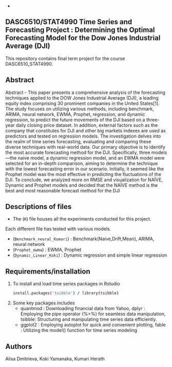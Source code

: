 -

## DASC6510/STAT4990 Time Series and Forecasting Project : Determining the Optimal Forecasting Model for the Dow Jones Industrial Average (DJI) 
This repository contains final term project for the course DASC6510_STAT4990. 


## Abstract  
Abstract - This paper presents a comprehensive analysis of the forecasting techniques applied to
the DOW Jones Industrial Average (DJI), a leading equity index comprising 30 prominent
companies in the United States[1]. The study focuses on utilizing various methods, including
benchmark, ARIMA, neural network, EWMA, Prophet, regression, and dynamic regression, to
predict the future movements of the DJI based on a three-year daily closing price dataset. In
addition, external factors such as the company that constitutes for DJI and other big markets
indexes are used as predictors and tested on regression models. The investigation delves into the
realm of time series forecasting, evaluating and comparing these diverse techniques with
real-world data. Our primary objective is to identify the most accurate forecasting method for the
DJI. Specifically, three models—the naive model, a dynamic regression model, and an EWMA
model were selected for an in-depth comparison, aiming to determine the technique with the
lowest forecasting error in our scenario. Initially, it seemed like the Prophet model was the most
effective in predicting the fluctuations of the DJI. To conclude, we analyzed more on RMSE and
visualization for NAÏVE, Dynamic and Prophet models and decided that the NAÏVE method is
the best and most reasonable forecast method for the DJI

## Descriptions of files 
- The (`R`) file houses all the experiments conducted for this project.

Each different file has tested with various models. 
- (`Benchmark_neural_Kumari`) : Benchmark(Naive,Drift,Mean), ARIMA, neural network
- (`Prophet_ewma`) : EWMA, Prophet
- (`Dynamic_Linear_Koki`) : Dynamic regression and simple linear regression 

## Requirements/installation 
1. To install and load time series packages in Rstudio 
   ```sh
   install.packages('tsibble') / library(tsibble) 
   ```
2. Some key packages includes
   - quantmod : Downloading financial data from Yahoo, dplyr :  Employing the pipe operator (%>%) for seamless data manipulation,  tsibble:  Structuring and manipulating time series data efficiently.
   - ggplot2 : Employing autoplot for quick and convenient plotting, fable : Utilizing the model() function for time series modeling

   
## Authors
Alisa Dmitrieva, Koki Yamanaka, Kumari Herath
